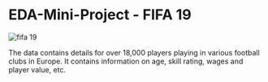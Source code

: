 # EDA-Mini-Project - FIFA 19
![fifa 19](https://user-images.githubusercontent.com/58483036/101341149-a8a45280-38a6-11eb-9479-2d710482f2a2.png)

The data contains details for over 18,000 players playing in various football clubs in Europe. It contains information on age, skill rating, wages and player value, etc. 
